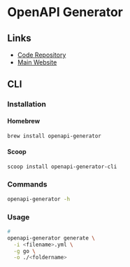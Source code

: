 # OpenAPI Generator

<!--
Golang https://github.com/deepmap/oapi-codegen
-->

## Links

- [Code Repository](https://github.com/openapitools/openapi-generator)
- [Main Website](https://openapi-generator.tech/)

## CLI

### Installation

#### Homebrew

```sh
brew install openapi-generator
```

#### Scoop

```sh
scoop install openapi-generator-cli
```

### Commands

```sh
openapi-generator -h
```

### Usage

```sh
#
openapi-generator generate \
  -i <filename>.yml \
  -g go \
  -o ./<foldername>
```
